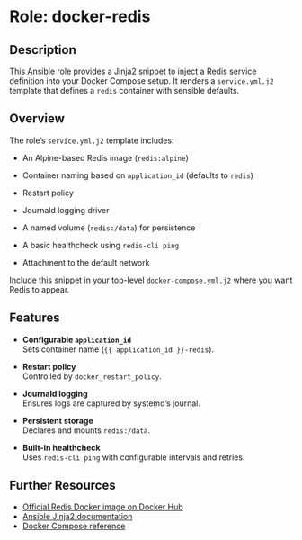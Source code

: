 # Role: docker-redis

## Description

This Ansible role provides a Jinja2 snippet to inject a Redis service definition into your Docker Compose setup. It renders a `service.yml.j2` template that defines a `redis` container with sensible defaults.

## Overview

The role’s `service.yml.j2` template includes:

- An Alpine-based Redis image (`redis:alpine`)
- Container naming based on `application_id` (defaults to `redis`)
- Restart policy
 
- Journald logging driver
- A named volume (`redis:/data`) for persistence
- A basic healthcheck using `redis-cli ping`
- Attachment to the default network

Include this snippet in your top-level `docker-compose.yml.j2` where you want Redis to appear.

## Features

- **Configurable `application_id`**  
  Sets container name (`{{ application_id }}-redis`).

- **Restart policy**  
  Controlled by `docker_restart_policy`.

- **Journald logging**  
  Ensures logs are captured by systemd’s journal.

- **Persistent storage**  
  Declares and mounts `redis:/data`.

- **Built-in healthcheck**  
  Uses `redis-cli ping` with configurable intervals and retries.

## Further Resources

- [Official Redis Docker image on Docker Hub](https://hub.docker.com/_/redis)  
- [Ansible Jinja2 documentation](https://docs.ansible.com/ansible/latest/user_guide/playbooks_templating.html)  
- [Docker Compose reference](https://docs.docker.com/compose/compose-file/)  
